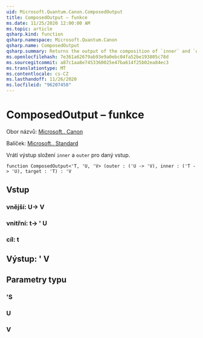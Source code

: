 ```yaml
---
uid: Microsoft.Quantum.Canon.ComposedOutput
title: ComposedOutput – funkce
ms.date: 11/25/2020 12:00:00 AM
ms.topic: article
qsharp.kind: function
qsharp.namespace: Microsoft.Quantum.Canon
qsharp.name: ComposedOutput
qsharp.summary: Returns the output of the composition of `inner` and `outer` for a given input.
ms.openlocfilehash: 7e361a62679ab93e9a0ebc04fa52be193805c78d
ms.sourcegitcommit: a87c1aa8e7453360025e47ba614f25b02ea84ec3
ms.translationtype: MT
ms.contentlocale: cs-CZ
ms.lasthandoff: 11/26/2020
ms.locfileid: "96207458"
---
```

# <a name="composedoutput-function"></a>ComposedOutput – funkce

Obor názvů: [Microsoft.. Canon](xref:Microsoft.Quantum.Canon)

Balíček: [Microsoft.. Standard](https://nuget.org/packages/Microsoft.Quantum.Standard)


Vrátí výstup složení `inner` a `outer` pro daný vstup.

```qsharp
function ComposedOutput<'T, 'U, 'V> (outer : ('U -> 'V), inner : ('T -> 'U), target : 'T) : 'V
```


## <a name="input"></a>Vstup

### <a name="outer--u---v"></a>vnější: U-> V




### <a name="inner--t---u"></a>vnitřní: t-> ' U




### <a name="target--t"></a>cíl: t





## <a name="output--v"></a>Výstup: ' V



## <a name="type-parameters"></a>Parametry typu

### <a name="t"></a>'S


### <a name="u"></a>U


### <a name="v"></a>V

